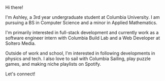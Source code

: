 Hi there! 

I'm Ashley, a 3rd year undergraduate student at Columbia University. I am pursuing a BS in Computer Science and a minor in Applied Mathematics.

I'm primarily interested in full-stack development and currently work as a software engineer intern with Columbia Build Lab and a Web Developer at Soltero Media.

Outside of work and school, I'm interested in following developments in physics and tech. I also love to sail with Columbia Sailing, play puzzle games, and making niche playlists on Spotify.

Let's connect!
